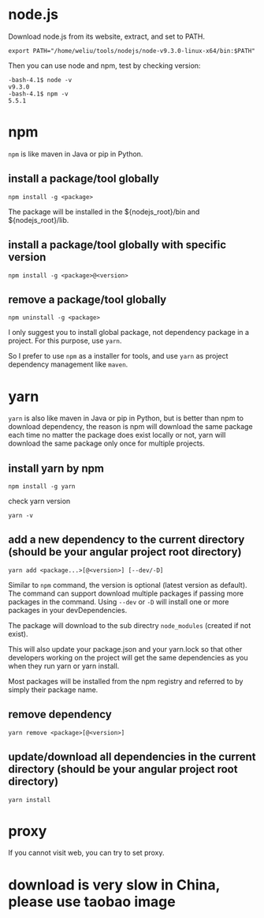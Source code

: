 # node.js
Download node.js from its website, extract, and set to PATH.
```
export PATH="/home/weliu/tools/nodejs/node-v9.3.0-linux-x64/bin:$PATH"
```
Then you can use node and npm, test by checking version:
```
-bash-4.1$ node -v
v9.3.0
-bash-4.1$ npm -v
5.5.1
```

# npm
`npm` is like maven in Java or pip in Python.

## install a package/tool globally
```
npm install -g <package>
``` 
The package will be installed in the ${nodejs_root}/bin and ${nodejs_root}/lib.

## install a package/tool globally with specific version
```
npm install -g <package>@<version>
```
## remove a package/tool globally
```
npm uninstall -g <package>
```

I only suggest you to install global package, not dependency package in a project. For this purpose, use `yarn`.

So I prefer to use `npm` as a installer for tools, and use `yarn` as project dependency management like `maven`.

# yarn
`yarn` is also like maven in Java or pip in Python, but is better than npm to download dependency, the reason is npm will download the same package each time no matter the package does exist locally or not, yarn will download the same package only once for multiple projects.

## install yarn by npm
```
npm install -g yarn
```
check yarn version
```
yarn -v
```
## add a new dependency to the current directory (should be your angular project root directory)
```
yarn add <package...>[@<version>] [--dev/-D]
```
Similar to `npm` command, the version is optional (latest version as default). The command can support download multiple packages if passing more packages in the command. Using `--dev` or `-D` will install one or more packages in your devDependencies.

The package will download to the sub directry `node_modules` (created if not exist).

This will also update your package.json and your yarn.lock so that other developers working on the project will get the same dependencies as you when they run yarn or yarn install.

Most packages will be installed from the npm registry and referred to by simply their package name. 

## remove dependency
```
yarn remove <package>[@<version>]
```

## update/download all dependencies in the current directory (should be your angular project root directory)
```
yarn install
```

# proxy
If you cannot visit web, you can try to set proxy.

# download is very slow in China, please use taobao image

